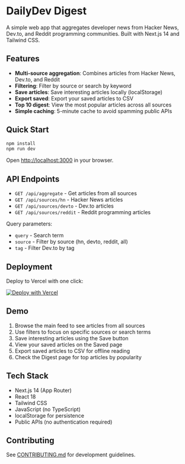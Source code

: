 # DailyDev Digest

A simple web app that aggregates developer news from Hacker News, Dev.to, and Reddit programming communities. Built with Next.js 14 and Tailwind CSS.

## Features

- **Multi-source aggregation**: Combines articles from Hacker News, Dev.to, and Reddit
- **Filtering**: Filter by source or search by keyword
- **Save articles**: Save interesting articles locally (localStorage)
- **Export saved**: Export your saved articles to CSV
- **Top 10 digest**: View the most popular articles across all sources
- **Simple caching**: 5-minute cache to avoid spamming public APIs

## Quick Start

```bash
npm install
npm run dev
```

Open [http://localhost:3000](http://localhost:3000) in your browser.

## API Endpoints

- `GET /api/aggregate` - Get articles from all sources
- `GET /api/sources/hn` - Hacker News articles
- `GET /api/sources/devto` - Dev.to articles  
- `GET /api/sources/reddit` - Reddit programming articles

Query parameters:
- `query` - Search term
- `source` - Filter by source (hn, devto, reddit, all)
- `tag` - Filter Dev.to by tag

## Deployment

Deploy to Vercel with one click:

[![Deploy with Vercel](https://vercel.com/button)](https://vercel.com/new/clone?repository-url=https://github.com/yourusername/dailydev-digest)

## Demo

1. Browse the main feed to see articles from all sources
2. Use filters to focus on specific sources or search terms
3. Save interesting articles using the Save button
4. View your saved articles on the Saved page
5. Export saved articles to CSV for offline reading
6. Check the Digest page for top articles by popularity

## Tech Stack

- Next.js 14 (App Router)
- React 18
- Tailwind CSS
- JavaScript (no TypeScript)
- localStorage for persistence
- Public APIs (no authentication required)

## Contributing

See [CONTRIBUTING.md](CONTRIBUTING.md) for development guidelines.
